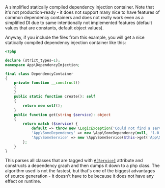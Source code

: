 A simplified statically compiled dependency injection container. Note that it's not production-ready - it does not
support many nice to have features of common dependency containers and does not really work even as a simplified DI
due to same intentionally not implemented features (default values that are constants, default object values).

Anyway, if you include the files from this example, you will get a nice statically compiled dependency injection
container like this:

```php
<?php

declare (strict_types=1);
namespace App\DependencyInjection;

final class DependencyContainer
{
    private function __construct()
    {
    }
    public static function create(): self
    {
        return new self();
    }
    public function get(string $service): object
    {
        return match ($service) {
            default => throw new \LogicException('Could not find a service with the name ' . $service),
            'App\SomeDependency' => new \App\SomeDependency(null, '1.0.0', 'someAppName'),
            'App\SomeService' => new \App\SomeService($this->get('App\SomeDependency')),
        };
    }
}
```

This parses all classes that are tagged with [`#[Service]`](Service.php) attribute and constructs a dependency graph
and then dumps it down to a php class. The algorithm used is not the fastest, but that's one of the biggest advantages
of source generation - it doesn't have to be because it does not have any effect on runtime.
